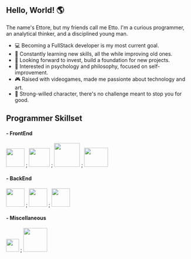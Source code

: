 ## Hello, World! :earth_americas:

The name's Ettore, but my friends call me Etto. I'm a curious programmer, an analytical thinker, and a disciplined young man.

- :computer: Becoming a FullStack developer is my most current goal.
- 🌱 Constantly learning new skills, all the while improving old ones.
- :money_with_wings: Looking forward to invest, build a foundation for new projects.
- 🤔 Interested in psychology and philosophy, focused on self-improvement. 
- :video_game: Raised with videogames, made me passionte about technology and art.
- :mount_fuji: Strong-willed character, there's no challenge meant to stop you for good.

## Programmer Skillset

#### - FrontEnd
<img src="https://camo.githubusercontent.com/16f6271f57e66053caabae23a13a4e5baf678013825d37409b42d64ebc25e246/68747470733a2f2f63646e2e776f726c64766563746f726c6f676f2e636f6d2f6c6f676f732f6a6176617363726970742d312e737667" width="50px" height="50px">   ;   <img src="https://cdn.iconscout.com/icon/free/png-256/html5-40-1175193.png" width="57px" height="51px">   ;   <img src="https://camo.githubusercontent.com/5a540a748bef7b5a5c6b38215315abc4c40e31cb733d5f83534ffbdc00eb9e37/68747470733a2f2f63646e2e776f726c64766563746f726c6f676f2e636f6d2f6c6f676f732f6373732d352e737667" width="70px" height="65px">   ;   <img src="https://camo.githubusercontent.com/70ea199263787f23ad0f1feaf0c265d3baeb4286dd7089aa56ece4f73ee99f94/68747470733a2f2f63646e2e776f726c64766563746f726c6f676f2e636f6d2f6c6f676f732f626f6f7473747261702d352d312e737667" width="65px" height="52px">

#### - BackEnd
<img src="https://camo.githubusercontent.com/16f6271f57e66053caabae23a13a4e5baf678013825d37409b42d64ebc25e246/68747470733a2f2f63646e2e776f726c64766563746f726c6f676f2e636f6d2f6c6f676f732f6a6176617363726970742d312e737667" width="50px" height="50px">   ;   <img src="https://upload.wikimedia.org/wikipedia/commons/thumb/7/7a/C_Sharp_logo.svg/1200px-C_Sharp_logo.svg.png" width="50px" height="50px">   ;   <img src="https://www.pinclipart.com/picdir/big/9-92644_database-clipart-raw-data-azure-sql-server-png.png" width="50px" height="50px">

#### - Miscellaneous
<img src="https://camo.githubusercontent.com/8309f96251a086c056e0d7262b7eb66b2da6bdc35ed439b269fd907aa516095a/68747470733a2f2f63646e2e776f726c64766563746f726c6f676f2e636f6d2f6c6f676f732f76697375616c2d73747564696f2d636f64652d312e737667" width="35px" height="35px">   ;   <img src="https://camo.githubusercontent.com/a13e7f4de0b7e9f10787038d26cf16ce52fc50e03608f9013fe2d21f15c94fb7/68747470733a2f2f63646e2e776f726c64766563746f726c6f676f2e636f6d2f6c6f676f732f6769742e737667" width="65px" height="65px">
